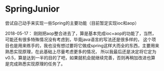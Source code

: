 # SpringJunior
尝试自己动手来实现一些Spring的主要功能（目前暂定实现ioc和aop）

2018-05-17：
刚刚把aop整合进去了，算是基本完成ioc+aop的功能了，当然，可能还有很多特殊情况没有考虑到，毕竟java语言的写法还是很多样的，
这个项目也是用来练手的，我也没有想过要将它做成spring这样大而全的东西，主要用来熟悉实现原理，在此基础上尽量考虑更多的情况，
所以我最后还是决定将它定为v0.5，算是达到一半的目的了吧，如果就机会就继续完善，否则再稍加改进也算是完成熟悉实现原理的任务了。